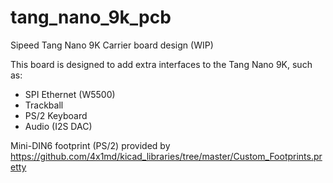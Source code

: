 # tang_nano_9k_pcb
Sipeed Tang Nano 9K  Carrier board design (WIP)

This board is designed to add extra interfaces to the Tang Nano 9K, such as:

- SPI Ethernet (W5500)
- Trackball
- PS/2 Keyboard
- Audio (I2S DAC)

Mini-DIN6 footprint (PS/2) provided by
https://github.com/4x1md/kicad_libraries/tree/master/Custom_Footprints.pretty
